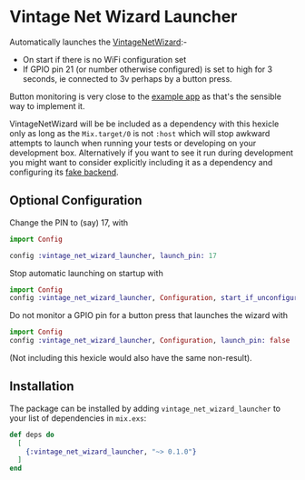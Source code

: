# Vintage Net Wizard Launcher

Automatically launches the [VintageNetWizard](https://hexdocs.pm/vintage_net_wizard/readme.html):-

* On start if there is no WiFi configuration set
* If GPIO pin 21 (or number otherwise configured) is set to high for 3 seconds, ie connected to 3v perhaps by a button press. 

Button monitoring is very close to the [example app](https://github.com/nerves-networking/vintage_net_wizard/blob/v0.4.11/example/lib/wizard_example/button.ex) as that's the sensible way to implement it.


VintageNetWizard will be be included as a dependency with this hexicle only as long as the `Mix.target/0` is not `:host` which will stop awkward attempts to launch when running your tests or developing on your development box. Alternatively if you want
to see it run during development you might want to consider explicitly including it as a dependency and configuring its [fake backend](https://hexdocs.pm/vintage_net_wizard/readme.html#development). 

## Optional Configuration

Change the PIN to (say) 17, with

```elixir
import Config

config :vintage_net_wizard_launcher, launch_pin: 17
```

Stop automatic launching on startup  with

```elixir
import Config
config :vintage_net_wizard_launcher, Configuration, start_if_unconfigured?: false
```

Do not monitor a GPIO pin for a button press that launches the wizard  with

```elixir
import Config
config :vintage_net_wizard_launcher, Configuration, launch_pin: false
```

(Not including this hexicle would also have the same non-result).

## Installation

The package can be installed by adding `vintage_net_wizard_launcher` to your list of dependencies in `mix.exs`:

```elixir
def deps do
  [
    {:vintage_net_wizard_launcher, "~> 0.1.0"}
  ]
end
```

